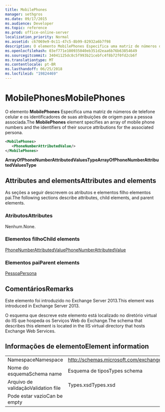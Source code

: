 ```yaml
---
title: MobilePhones
manager: sethgros
ms.date: 09/17/2015
ms.audience: Developer
ms.topic: reference
ms.prod: office-online-server
localization_priority: Normal
ms.assetid: c67069e9-0c11-47c5-8b99-82932a6b7f98
description: O elemento MobilePhones Especifica uma matriz de números de telefone celular e os identificadores de suas atribuições de origem para a pessoa associada.
ms.openlocfilehash: 03ef771e100935040eb351d2eaa6b76b63854649
ms.sourcegitcommit: 34041125dc8c5f993b21cebfc4f8b72f0fd2cb6f
ms.translationtype: MT
ms.contentlocale: pt-BR
ms.lasthandoff: 06/25/2018
ms.locfileid: "19824469"
---
```

# <a name="mobilephones"></a><span data-ttu-id="9ea59-103">MobilePhones</span><span class="sxs-lookup"><span data-stu-id="9ea59-103">MobilePhones</span></span>

<span data-ttu-id="9ea59-104">O elemento **MobilePhones** Especifica uma matriz de números de telefone celular e os identificadores de suas atribuições de origem para a pessoa associada.</span><span class="sxs-lookup"><span data-stu-id="9ea59-104">The **MobilePhones** element specifies an array of mobile phone numbers and the identifiers of their source attributions for the associated persona.</span></span> 
  
```XML
<MobilePhones>
   <PhoneNumberAttributedValue/>
</MobilePhones>
```

 <span data-ttu-id="9ea59-105">**ArrayOfPhoneNumberAttributedValuesType**</span><span class="sxs-lookup"><span data-stu-id="9ea59-105">**ArrayOfPhoneNumberAttributedValuesType**</span></span>
## <a name="attributes-and-elements"></a><span data-ttu-id="9ea59-106">Attributes and elements</span><span class="sxs-lookup"><span data-stu-id="9ea59-106">Attributes and elements</span></span>

<span data-ttu-id="9ea59-107">As seções a seguir descrevem os atributos e elementos filho elementos pai.</span><span class="sxs-lookup"><span data-stu-id="9ea59-107">The following sections describe attributes, child elements, and parent elements.</span></span>
  
### <a name="attributes"></a><span data-ttu-id="9ea59-108">Atributos</span><span class="sxs-lookup"><span data-stu-id="9ea59-108">Attributes</span></span>

<span data-ttu-id="9ea59-109">Nenhum.</span><span class="sxs-lookup"><span data-stu-id="9ea59-109">None.</span></span>
  
### <a name="child-elements"></a><span data-ttu-id="9ea59-110">Elementos filho</span><span class="sxs-lookup"><span data-stu-id="9ea59-110">Child elements</span></span>

[<span data-ttu-id="9ea59-111">PhoneNumberAttributedValue</span><span class="sxs-lookup"><span data-stu-id="9ea59-111">PhoneNumberAttributedValue</span></span>](phonenumberattributedvalue.md)
  
### <a name="parent-elements"></a><span data-ttu-id="9ea59-112">Elementos pai</span><span class="sxs-lookup"><span data-stu-id="9ea59-112">Parent elements</span></span>

[<span data-ttu-id="9ea59-113">Pessoa</span><span class="sxs-lookup"><span data-stu-id="9ea59-113">Persona</span></span>](persona.md)
  
## <a name="remarks"></a><span data-ttu-id="9ea59-114">Comentários</span><span class="sxs-lookup"><span data-stu-id="9ea59-114">Remarks</span></span>

<span data-ttu-id="9ea59-115">Este elemento foi introduzido no Exchange Server 2013.</span><span class="sxs-lookup"><span data-stu-id="9ea59-115">This element was introduced in Exchange Server 2013.</span></span>
  
<span data-ttu-id="9ea59-116">O esquema que descreve este elemento está localizado no diretório virtual do IIS que hospeda os Serviços Web do Exchange.</span><span class="sxs-lookup"><span data-stu-id="9ea59-116">The schema that describes this element is located in the IIS virtual directory that hosts Exchange Web Services.</span></span>
  
## <a name="element-information"></a><span data-ttu-id="9ea59-117">Informações de elemento</span><span class="sxs-lookup"><span data-stu-id="9ea59-117">Element information</span></span>

|||
|:-----|:-----|
|<span data-ttu-id="9ea59-118">Namespace</span><span class="sxs-lookup"><span data-stu-id="9ea59-118">Namespace</span></span>  <br/> |http://schemas.microsoft.com/exchange/services/2006/types  <br/> |
|<span data-ttu-id="9ea59-119">Nome do esquema</span><span class="sxs-lookup"><span data-stu-id="9ea59-119">Schema name</span></span>  <br/> |<span data-ttu-id="9ea59-120">Esquema de tipos</span><span class="sxs-lookup"><span data-stu-id="9ea59-120">Types schema</span></span>  <br/> |
|<span data-ttu-id="9ea59-121">Arquivo de validação</span><span class="sxs-lookup"><span data-stu-id="9ea59-121">Validation file</span></span>  <br/> |<span data-ttu-id="9ea59-122">Types.xsd</span><span class="sxs-lookup"><span data-stu-id="9ea59-122">Types.xsd</span></span>  <br/> |
|<span data-ttu-id="9ea59-123">Pode estar vazio</span><span class="sxs-lookup"><span data-stu-id="9ea59-123">Can be empty</span></span>  <br/> ||
   

